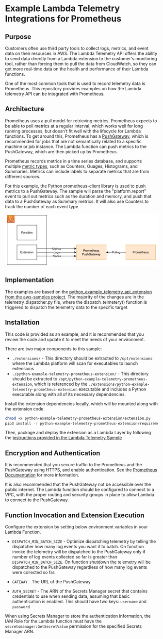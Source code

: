 # Example Lambda Telemetry Integrations for Prometheus

## Purpose

Customers often use third party tools to collect logs, metrics, and event data on their resources in AWS.  The Lambda Telemetry API offers the ability to send data directly from a Lambda extension to the customer's monitoring tool, rather than forcing them to pull the data from CloudWatch, so they can get more real-time data on the health and performance of their Lambda functions.

One of the most common tools that is used to record telemetry data is Prometheus.  This repository provides examples on how the Lambda telemetry API can be integrated with Prometheus.

## Architecture

Prometheus uses a pull model for retrieving metrics.  Prometheus expects to be able to poll metrics at a regular interval, which works well for long running processes, but doesn't fit well with the lifecycle for Lambda functions.  To get around this, Prometheus has a [PushGateway](https://prometheus.io/docs/practices/pushing/), which is recommended for jobs that are not semantically related to a specific machine or job instance.  The Lambda function can push metrics to the PushGateway, which are then picked up by Prometheus.

Prometheus records metrics in a time series database, and supports multiple [metric types](https://prometheus.io/docs/concepts/metric_types/), such as Counters, Guages, Histograms, and Summaries.  Metrics can include labels to separate metrics that are from different sources.

For this example, the Python prometheus-client library is used to push metrics to a PushGateway.  The sample will parse the "platform.report" event to pull out metrics such as the duration and memory, and push that data to a PushGateway as Summary metrics.  It will also use Counters to track the number of each event type

![Prometheus Architecture](Lambda-Telemetry-Prometheus.png)

## Implementation

The examples are based on the [python_example_telemetry_api_extension from the aws-samples project](https://github.com/aws-samples/aws-lambda-extensions/tree/main/python-example-telemetry-api-extension/python_example_telemetry_api_extension).  The majority of the changes are in the telemetry_dispatcher.py file, where the dispatch_telmetery() function is triggered to dispatch the telemetry data to the specific target.

## Installation

This code is provided as an example, and it is recommended that you review the code and update it to meet the needs of your environment.

There are two major components to this sample:

* `./extensions/` - This directory should be extracted to `/opt/extensions` where the Lambda platform will scan for executables to launch extensions
* `./python-example-telemetry-prometheus-extension/` - This directory should be extracted to `/opt/python-example-telemetry-prometheus-extension`, which is referenced by the `./extensions/python-example-telemetry-prometheus-extension` executable and includes a Python executable along with all of its necessary dependencies.

Install the extension dependencies locally, which will be mounted along with the extension code.

```bash
chmod +x python-example-telemetry-prometheus-extension/extension.py 
pip3 install -r python-example-telemetry-prometheus-extension/requirements.txt -t ./python-example-telemetry-prometheus-extension/
```

Then, package and deploy the extension as a Lambda Layer by following the [instructions provided in the Lambda Telemetry Sample](https://github.com/aws-samples/aws-lambda-extensions/tree/main/python-example-telemetry-api-extension#layer-setup-process)

## Encryption and Authentication

It is recommended that you secure traffic to the Prometheus and the PushGateway using HTTPS, and enable authentication.  See the [Prometheus Documentation](https://prometheus.io/docs/prometheus/latest/configuration/https/) for more information.  

It is also recommended that the PushGateway not be accessible over the public internet.  The Lambda function should be configured to connect to a VPC, with the proper routing and security groups in place to allow Lambda to connect to the PushGateway.

## Function Invocation and Extension Execution

Configure the extension by setting below environment variables in your Lambda Function.

* `DISPATCH_MIN_BATCH_SIZE` - Optimize dispatching telemetry by telling the dispatcher how many log events you want it to batch. On function invoke the telemetry will be dispatched to the PushGateway only if number of log events collected so far is greater than `DISPATCH_MIN_BATCH_SIZE`. On function shutdown the telemetry will be dispatched to the PushGateway regardless of how many log events were collected so far. 

* `GATEWAY` - The URL of the PushGateway

* `AUTH_SECRET` - The ARN of the Secrets Manager secret that contains credentials to use when sending data, assuming that basic authentication is enabled.  This should have two keys: `username` and `password`

When using Secrets Manager to store the authentication information, the IAM Role for the Lambda function must have the `secretsmanager:GetSecretValue` permission for the specified Secrets Manager ARN.
